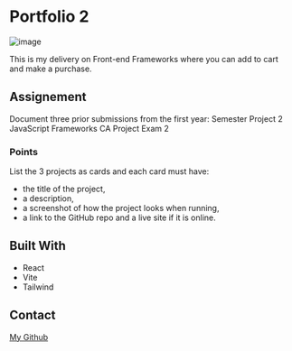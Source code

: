 # Portfolio 2

![image](src/images/portfolio-img.png)

This is my delivery on Front-end Frameworks where you can add to cart and make a purchase.

## Assignement

Document three prior submissions from the first year:
Semester Project 2
JavaScript Frameworks CA
Project Exam 2

### Points

List the 3 projects as cards and each card must have:

- the title of the project,
- a description,
- a screenshot of how the project looks when running,
- a link to the GitHub repo and a live site if it is online.

## Built With

- React
- Vite
- Tailwind

## Contact

[My Github](https://github.com/Zaracki)
